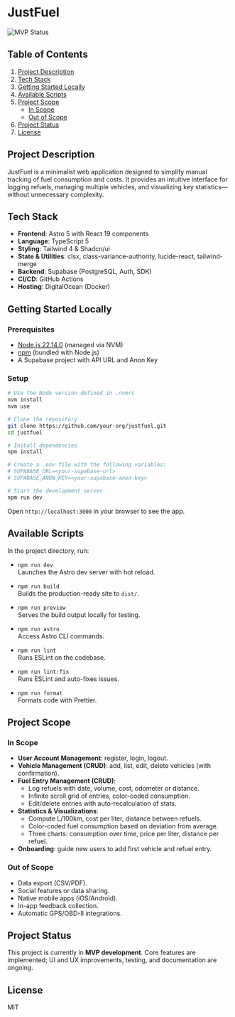 # JustFuel

![MVP Status](https://img.shields.io/badge/status-MVP%20in%20development-yellow)

## Table of Contents

1. [Project Description](#project-description)  
2. [Tech Stack](#tech-stack)  
3. [Getting Started Locally](#getting-started-locally)  
4. [Available Scripts](#available-scripts)  
5. [Project Scope](#project-scope)  
   - [In Scope](#in-scope)  
   - [Out of Scope](#out-of-scope)  
6. [Project Status](#project-status)  
7. [License](#license)

## Project Description

JustFuel is a minimalist web application designed to simplify manual tracking of fuel consumption and costs. It provides an intuitive interface for logging refuels, managing multiple vehicles, and visualizing key statistics—without unnecessary complexity.

## Tech Stack

- **Frontend**: Astro 5 with React 19 components  
- **Language**: TypeScript 5  
- **Styling**: Tailwind 4 & Shadcn/ui  
- **State & Utilities**: clsx, class-variance-authority, lucide-react, tailwind-merge  
- **Backend**: Supabase (PostgreSQL, Auth, SDK)  
- **CI/CD**: GitHub Actions  
- **Hosting**: DigitalOcean (Docker)

## Getting Started Locally

### Prerequisites

- [Node.js 22.14.0](https://nodejs.org/) (managed via NVM)  
- [npm](https://www.npmjs.com/) (bundled with Node.js)  
- A Supabase project with API URL and Anon Key

### Setup

```bash
# Use the Node version defined in .nvmrc
nvm install
nvm use

# Clone the repository
git clone https://github.com/your-org/justfuel.git
cd justfuel

# Install dependencies
npm install

# Create a .env file with the following variables:
# SUPABASE_URL=<your-supabase-url>
# SUPABASE_ANON_KEY=<your-supabase-anon-key>

# Start the development server
npm run dev
```

Open `http://localhost:3000` in your browser to see the app.

## Available Scripts

In the project directory, run:

- `npm run dev`  
  Launches the Astro dev server with hot reload.

- `npm run build`  
  Builds the production-ready site to `dist/`.

- `npm run preview`  
  Serves the build output locally for testing.

- `npm run astro`  
  Access Astro CLI commands.

- `npm run lint`  
  Runs ESLint on the codebase.

- `npm run lint:fix`  
  Runs ESLint and auto-fixes issues.

- `npm run format`  
  Formats code with Prettier.

## Project Scope

### In Scope

- **User Account Management**: register, login, logout.  
- **Vehicle Management (CRUD)**: add, list, edit, delete vehicles (with confirmation).  
- **Fuel Entry Management (CRUD)**:  
  - Log refuels with date, volume, cost, odometer or distance.  
  - Infinite scroll grid of entries, color-coded consumption.  
  - Edit/delete entries with auto-recalculation of stats.  
- **Statistics & Visualizations**:  
  - Compute L/100km, cost per liter, distance between refuels.  
  - Color-coded fuel consumption based on deviation from average.  
  - Three charts: consumption over time, price per liter, distance per refuel.  
- **Onboarding**: guide new users to add first vehicle and refuel entry.

### Out of Scope

- Data export (CSV/PDF).  
- Social features or data sharing.  
- Native mobile apps (iOS/Android).  
- In-app feedback collection.  
- Automatic GPS/OBD-II integrations.

## Project Status

This project is currently in **MVP development**. Core features are implemented; UI and UX improvements, testing, and documentation are ongoing.

## License

MIT
